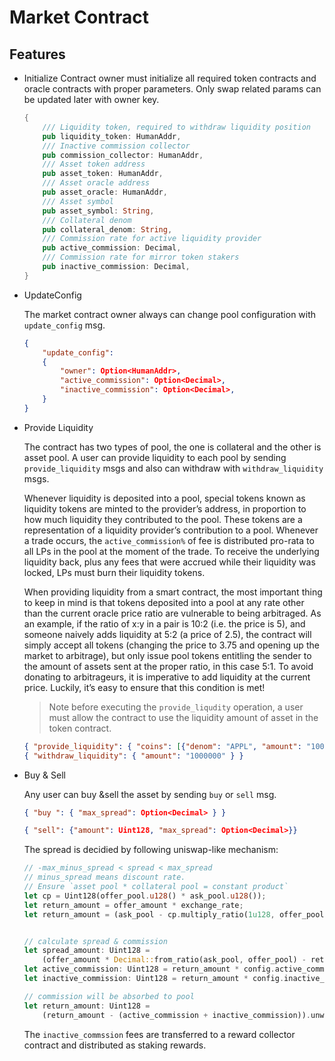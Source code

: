 # Market Contract

## Features
* Initialize
    Contract owner must initialize all required token contracts and oracle contracts with proper parameters. Only swap related params can be updated later with owner key.

    ```rust
    {
        /// Liquidity token, required to withdraw liquidity position
        pub liquidity_token: HumanAddr,
        /// Inactive commission collector
        pub commission_collector: HumanAddr,
        /// Asset token address
        pub asset_token: HumanAddr,
        /// Asset oracle address
        pub asset_oracle: HumanAddr,
        /// Asset symbol
        pub asset_symbol: String,
        /// Collateral denom
        pub collateral_denom: String,
        /// Commission rate for active liquidity provider
        pub active_commission: Decimal,
        /// Commission rate for mirror token stakers
        pub inactive_commission: Decimal,
    }
    ```
* UpdateConfig
    
    The market contract owner always can change pool configuration with `update_config` msg.
    
    ```json
    {
        "update_config": 
        {
            "owner": Option<HumanAddr>,
            "active_commission": Option<Decimal>,
            "inactive_commission": Option<Decimal>,
        }
    }
    ```

* Provide Liquidity

    The contract has two types of pool, the one is collateral and the other is asset pool. A user can provide liquidity to each pool by sending `provide_liquidity` msgs and also can withdraw with `withdraw_liquidity` msgs. 

    Whenever liquidity is deposited into a pool, special tokens known as liquidity tokens are minted to the provider’s address, in proportion to how much liquidity they contributed to the pool. These tokens are a representation of a liquidity provider’s contribution to a pool. Whenever a trade occurs, the `active_commission%` of fee is distributed pro-rata to all LPs in the pool at the moment of the trade. To receive the underlying liquidity back, plus any fees that were accrued while their liquidity was locked, LPs must burn their liquidity tokens.

    When providing liquidity from a smart contract, the most important thing to keep in mind is that tokens deposited into a pool at any rate other than the current oracle price ratio are vulnerable to being arbitraged. As an example, if the ratio of x:y in a pair is 10:2 (i.e. the price is 5), and someone naively adds liquidity at 5:2 (a price of 2.5), the contract will simply accept all tokens (changing the price to 3.75 and opening up the market to arbitrage), but only issue pool tokens entitling the sender to the amount of assets sent at the proper ratio, in this case 5:1. To avoid donating to arbitrageurs, it is imperative to add liquidity at the current price. Luckily, it’s easy to ensure that this condition is met!

    > Note before executing the `provide_liqudity` operation, a user must allow the contract to use the liquidity amount of asset in the token contract.

    ```json
    { "provide_liquidity": { "coins": [{"denom": "APPL", "amount": "1000000"}]} }
    { "withdraw_liquidity": { "amount": "1000000" } }
    ```

* Buy & Sell

    Any user can buy &sell the asset by sending `buy` or `sell` msg.

    ```json
    { "buy ": { "max_spread": Option<Decimal> } }
    ```
    ```json
    { "sell": {"amount": Uint128, "max_spread": Option<Decimal>}}
    ```

    The spread is decidied by following uniswap-like mechanism:

    ```rust
    // -max_minus_spread < spread < max_spread
    // minus_spread means discount rate.
    // Ensure `asset pool * collateral pool = constant product`
    let cp = Uint128(offer_pool.u128() * ask_pool.u128());
    let return_amount = offer_amount * exchange_rate;
    let return_amount = (ask_pool - cp.multiply_ratio(1u128, offer_pool + offer_amount))?;


    // calculate spread & commission
    let spread_amount: Uint128 =
        (offer_amount * Decimal::from_ratio(ask_pool, offer_pool) - return_amount)?;
    let active_commission: Uint128 = return_amount * config.active_commission;
    let inactive_commission: Uint128 = return_amount * config.inactive_commission;

    // commission will be absorbed to pool
    let return_amount: Uint128 =
        (return_amount - (active_commission + inactive_commission)).unwrap();
    ```

    The `inactive_commssion` fees are transferred to a reward collector contract and distributed as staking rewards.
